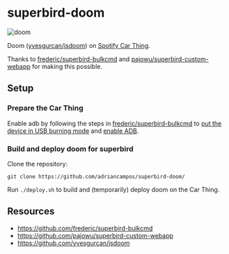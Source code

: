# superbird-doom
![doom](https://user-images.githubusercontent.com/6026391/197948690-672939b5-4459-4d39-a355-9fa2c00c7ccb.gif)

Doom ([yvesgurcan/jsdoom](https://github.com/yvesgurcan/jsdoom)) on [Spotify Car Thing](https://carthing.spotify.com/).

Thanks to [frederic/superbird-bulkcmd](https://github.com/frederic/superbird-bulkcmd) and [pajowu/superbird-custom-webapp](https://github.com/pajowu/superbird-custom-webapp) for making this possible.

## Setup
### Prepare the Car Thing
Enable adb by following the steps in [frederic/superbird-bulkcmd](https://github.com/frederic/superbird-bulkcmd) to [put the device in USB burning mode](https://github.com/frederic/superbird-bulkcmd#guide--u-boot-shell-over-usb-usb-burning-mode) and [enable ADB](https://github.com/frederic/superbird-bulkcmd#boot-kernel-from-usb-to-enable-adb-access).

### Build and deploy doom for superbird
Clone the repository:

`git clone https://github.com/adriancampos/superbird-doom/`


Run `./deploy.sh` to build and (temporarily) deploy doom on the Car Thing.


## Resources

* <https://github.com/frederic/superbird-bulkcmd>
* <https://github.com/pajowu/superbird-custom-webapp>
* <https://github.com/yvesgurcan/jsdoom>
